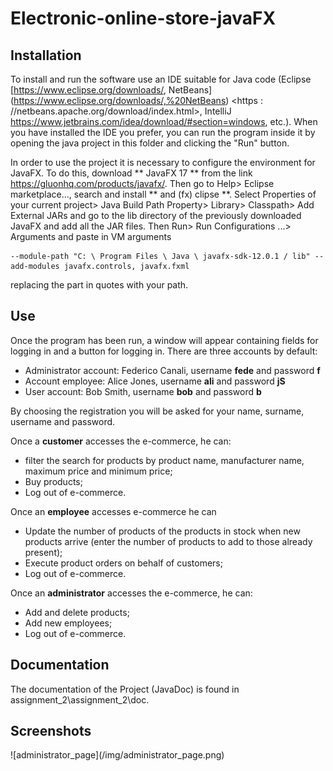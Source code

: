 # Electronic-online-store-javaFX

<h2>Installation</h2>

To install and run the software use an IDE suitable for Java code (Eclipse [https://www.eclipse.org/downloads/, NetBeans] (https://www.eclipse.org/downloads/,%20NetBeans) <https : //netbeans.apache.org/download/index.html>, IntelliJ <https://www.jetbrains.com/idea/download/#section=windows>, etc.). When you have installed the IDE you prefer, you can run the program inside it by opening the java project in this folder and clicking the "Run" button.

In order to use the project it is necessary to configure the environment for JavaFX. To do this, download ** JavaFX 17 ** from the link <https://gluonhq.com/products/javafx/>. Then go to Help> Eclipse marketplace…, search and install ** and (fx) clipse **. Select Properties of your current project> Java Build Path Property> Library> Classpath> Add External JARs and go to the lib directory of the previously downloaded JavaFX and add all the JAR files. Then Run> Run Configurations ...> Arguments and paste in VM arguments 
```
--module-path "C: \ Program Files \ Java \ javafx-sdk-12.0.1 / lib" --add-modules javafx.controls, javafx.fxml
```
replacing the part in quotes with your path.

<h2>Use</h2>

Once the program has been run, a window will appear containing fields for logging in and a button for logging in. There are three accounts by default:

- Administrator account: Federico Canali, username <b>fede</b> and password <b>f</b>
- Account employee: Alice Jones, username <b>ali</b> and password <b>jS</b>
- User account: Bob Smith, username <b>bob</b> and password <b>b</b>

By choosing the registration you will be asked for your name, surname, username and password.

Once a <b>customer</b> accesses the e-commerce, he can:
- filter the search for products by product name, manufacturer name, maximum price and minimum price;
- Buy products;
- Log out of e-commerce.

Once an <b>employee</b> accesses e-commerce he can
- Update the number of products of the products in stock when new products arrive (enter the number of products to add to those already present);
- Execute product orders on behalf of customers;
- Log out of e-commerce.

Once an <b>administrator</b> accesses the e-commerce, he can:
- Add and delete products;
- Add new employees;
- Log out of e-commerce.

<h2>Documentation</h2>

The documentation of the Project (JavaDoc) is found in assignment_2\assignment_2\doc.

<h2>Screenshots</h2>
![administrator_page](/img/administrator_page.png)
